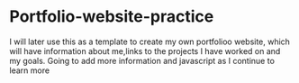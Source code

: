 # Portfolio-website-practice
I will later use this as a template to create my own portfolioo website, which will have information about me,links to the projects I have worked on and my goals.
Going to add more information and javascript as I continue to learn more
